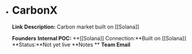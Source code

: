 - # CarbonX
  **Link** 
  **Description:** Carbon market built on [[Solana]]
  
  **Founders**
  **Internal POC:**
  **[[Solana]] Connection:**Built on [[Solana]]
  **Status:**Not yet live
  **Notes **
  **Team Email**